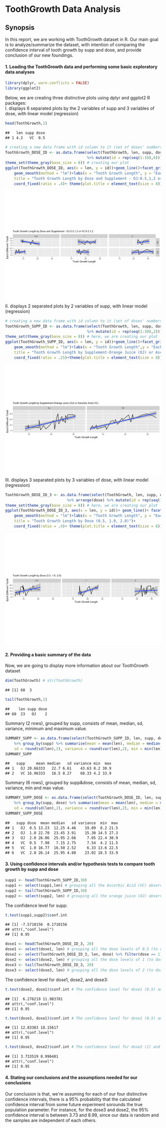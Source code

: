 # ToothGrowth Data Analysis

## Synopsis
In this report, we are working with ToothGrowth dataset in R. Our main goal is to analyze/summarize the dataset, with intention of comparing the confidence interval of tooth growth by supp and dose, and provide conclusion of our new foundings.  

#### 1. Loading the ToothGrowth data and performing some basic exploratory data analyses

```r
library(dplyr, warn.conflicts = FALSE)
library(ggplot2)
```
  
Below, we are creating three distinctive plots using dplyr and ggplot2 R packages:  
I. displays 6 separated plots by the 2 variables of supp and 3 variables of dose, with linear model (regression)    

```r
head(ToothGrowth,1)
```

```
##   len supp dose
## 1 4.2   VC  0.5
```

```r
# creating a new data frame with id column to it (set of doses' numbers from 1 to 10)
ToothGrowth_DOSE_ID <- as.data.frame(select(ToothGrowth, len, supp, dose)
                                     %>% mutate(id = rep(seq(1:10),6)))
theme_set(theme_gray(base_size = 8)) # creating our plot
ggplot(ToothGrowth_DOSE_ID, aes(x = len, y = id))+geom_line()+facet_grid(supp ~ dose)+
    geom_smooth(method = "lm")+labs(x = "Tooth Growth Length", y = "Each Different Tooth", 
    title = "Tooth Growth Length by Dose and Supplement - OJ:0.5,1,2 or VC:0.5,1,2")+
    coord_fixed(ratio = .4)+ theme(plot.title = element_text(size = 8))
```

![](toothgrowth-data-analysis_files/figure-html/report2.2-1.png)<!-- -->
II. displays 2 separated plots by 2 variables of supp, with linear model (regression)  

```r
# creating a new data frame with id column to it (set of doses' numbers from 1 to 30)
ToothGrowth_SUPP_ID <- as.data.frame(select(ToothGrowth, len, supp, dose) 
                                     %>% mutate(id = rep(seq(1:30),2)))
theme_set(theme_gray(base_size = 8)) # here, we are creating our plot
ggplot(ToothGrowth_SUPP_ID, aes(x = len, y = id))+geom_line()+facet_grid(. ~ supp)+
    geom_smooth(method = "lm")+labs(x = "Tooth Growth Length",y = "Each Different Tooth",
    title = "Tooth Growth Length by Supplement-Orange Juice (OJ) or Ascorbic Acid (VC)")+
    coord_fixed(ratio = .25)+theme(plot.title = element_text(size = 8))
```

![](toothgrowth-data-analysis_files/figure-html/report2.3-1.png)<!-- -->
III. displays 3 separated plots by 3 variables of dose, with linear model (regression)  

```r
ToothGrowth_DOSE_ID_3 <- as.data.frame(select(ToothGrowth, len, supp, dose) 
                            %>% arrange(dose) %>% mutate(id = rep(seq(1:20),3)))
theme_set(theme_gray(base_size = 8)) # here, we are creating our plot
ggplot(ToothGrowth_DOSE_ID_3, aes(x = len, y = id))+ geom_line()+ facet_grid(. ~ dose)+
    geom_smooth(method = "lm")+labs(x = "Tooth Growth Length", y = "Each Different Tooth",
    title = "Tooth Growth Length by Dose (0.5, 1.0, 2.0)")+
    coord_fixed(ratio = .4)+ theme(plot.title = element_text(size = 8))
```

![](toothgrowth-data-analysis_files/figure-html/report2.4-1.png)<!-- -->
  
#### 2. Providing a basic summary of the data 
  
Now, we are going to display more information about our ToothGrowth dataset

```r
dim(ToothGrowth) # str(ToothGrowth)
```

```
## [1] 60  3
```

```r
tail(ToothGrowth,1)
```

```
##    len supp dose
## 60  23   OJ    2
```
  
Summary (2 rows), grouped by supp, consists of mean, median, sd, variance, minimum and maximum value.  

```r
SUMMARY_SUPP <- as.data.frame(select(ToothGrowth_SUPP_ID, len, supp, dose, id) 
    %>% group_by(supp) %>% summarise(mean = mean(len), median = median(len), 
    sd = round(sd(len),2), variance = round(var(len),2), min = min(len), max = max(len)))
SUMMARY_SUPP
```

```
##   supp     mean median   sd variance min  max
## 1   OJ 20.66333   22.7 6.61    43.63 8.2 30.9
## 2   VC 16.96333   16.5 8.27    68.33 4.2 33.9
```
  
Summary (6 rows), grouped by supp&dose, consists of mean, median, sd, variance, min and max value.  

```r
SUMMARY_SUPP_DOSE <- as.data.frame(select(ToothGrowth_DOSE_ID, len, supp, dose, id) 
    %>% group_by(supp, dose) %>% summarise(mean = mean(len), median = median(len), 
    sd = round(sd(len),2), variance = round(var(len),2), min = min(len), max = max(len)))
SUMMARY_SUPP_DOSE
```

```
##   supp dose  mean median   sd variance  min  max
## 1   OJ  0.5 13.23  12.25 4.46    19.89  8.2 21.5
## 2   OJ  1.0 22.70  23.45 3.91    15.30 14.5 27.3
## 3   OJ  2.0 26.06  25.95 2.66     7.05 22.4 30.9
## 4   VC  0.5  7.98   7.15 2.75     7.54  4.2 11.5
## 5   VC  1.0 16.77  16.50 2.52     6.33 13.6 22.5
## 6   VC  2.0 26.14  25.95 4.80    23.02 18.5 33.9
```
  
#### 3. Using confidence intervals and/or hypothesis tests to compare tooth growth by supp and dose   


```r
supp1 <- head(ToothGrowth_SUPP_ID,30)
supp1 <- select(supp1,len) # grouping all the Ascorbic Acid (VC) observations
supp2 <- tail(ToothGrowth_SUPP_ID,30)
supp2 <- select(supp2, len) # grouping all the orange juice (OJ) observations
```
  
The confidence level for supp:  

```r
t.test(supp1,supp2)$conf.int
```

```
## [1] -7.5710156  0.1710156
## attr(,"conf.level")
## [1] 0.95
```
  


```r
dose1 <- head(ToothGrowth_DOSE_ID_3, 20)
dose1 <- select(dose1, len) # grouping all the dose levels of 0.5 (to dose1)
dose2 <- select(ToothGrowth_DOSE_ID_3, len, dose) %>% filter(dose == 1)
dose2 <- select(dose2, len) # grouping all the dose levels of 1 (to dose2)
dose3 <- tail(ToothGrowth_DOSE_ID_3, 20)
dose3 <- select(dose3, len) # grouping all the dose levels of 2 (to dose3)
```
  
The confidence level for dose1, dose2, and dose3:

```r
t.test(dose2, dose1)$conf.int # The confidence level for dose1 (0.5) and dose2 (1): 
```

```
## [1]  6.276219 11.983781
## attr(,"conf.level")
## [1] 0.95
```

```r
t.test(dose3, dose1)$conf.int # The confidence level for dose1 (0.5) and dose3 (2): 
```

```
## [1] 12.83383 18.15617
## attr(,"conf.level")
## [1] 0.95
```

```r
t.test(dose3, dose2)$conf.int # The confidence level for dose2 (1) and dose3 (2):
```

```
## [1] 3.733519 8.996481
## attr(,"conf.level")
## [1] 0.95
```
  
#### 4. Stating our conclusions and the assumptions needed for our conclusions  

Our conclusion is that, we're assuming for each of our four distinctive confidence intervals, there is a 95% probability that the calculated confidence interval from some future experiment sorounds the true population parameter. For instance, for the dose3 and dose2, the 95% confidence interval is between 3.73 and 8.99, since our data is random and the samples are independent of each others.
